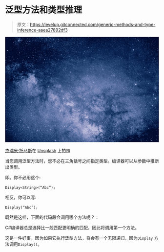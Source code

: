 # 泛型方法和类型推理

> 原文：<https://levelup.gitconnected.com/generic-methods-and-type-inference-aaea27892df3>

![](img/50381e8b615369f8392c9c627bd69871.png)

[杰瑞米·托马斯](https://unsplash.com/@jeremythomasphoto)在 [Unsplash](https://unsplash.com/) 上拍照

当您调用泛型方法时，您不必在三角括号之间指定类型。编译器可以从参数中推断出类型。

即。你不必用这个:

`Display<String>(“Abc”);`

相反，你可以写:

`Display(“Abc”);`

既然是这样，下面的代码段会调用哪个方法呢？：

C#编译器总是选择比一般匹配更明确的匹配，因此将调用第一个方法。

这是一件好事，因为如果它执行泛型方法，将会有一个无限递归，因为`Display` 方法调用`Display()`。